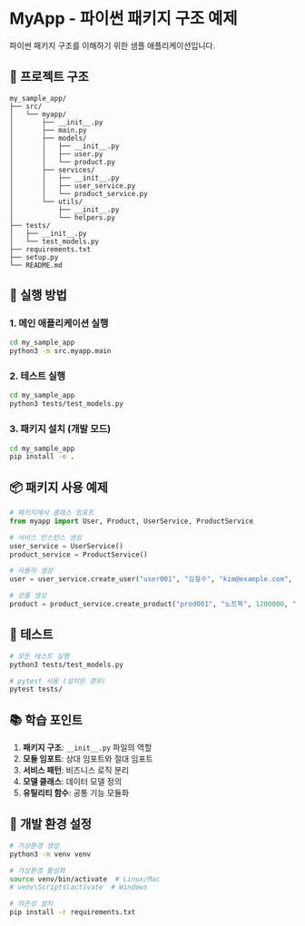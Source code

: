 # MyApp - 파이썬 패키지 구조 예제

파이썬 패키지 구조를 이해하기 위한 샘플 애플리케이션입니다.

## 📁 프로젝트 구조

```
my_sample_app/
├── src/
│   └── myapp/
│       ├── __init__.py
│       ├── main.py
│       ├── models/
│       │   ├── __init__.py
│       │   ├── user.py
│       │   └── product.py
│       ├── services/
│       │   ├── __init__.py
│       │   ├── user_service.py
│       │   └── product_service.py
│       └── utils/
│           ├── __init__.py
│           └── helpers.py
├── tests/
│   ├── __init__.py
│   └── test_models.py
├── requirements.txt
├── setup.py
└── README.md
```

## 🚀 실행 방법

### 1. 메인 애플리케이션 실행
```bash
cd my_sample_app
python3 -m src.myapp.main
```

### 2. 테스트 실행
```bash
cd my_sample_app
python3 tests/test_models.py
```

### 3. 패키지 설치 (개발 모드)
```bash
cd my_sample_app
pip install -e .
```

## 📦 패키지 사용 예제

```python
# 패키지에서 클래스 임포트
from myapp import User, Product, UserService, ProductService

# 서비스 인스턴스 생성
user_service = UserService()
product_service = ProductService()

# 사용자 생성
user = user_service.create_user("user001", "김철수", "kim@example.com", 25)

# 상품 생성
product = product_service.create_product("prod001", "노트북", 1200000, "전자제품", 10)
```

## 🧪 테스트

```bash
# 모든 테스트 실행
python3 tests/test_models.py

# pytest 사용 (설치된 경우)
pytest tests/
```

## 📚 학습 포인트

1. **패키지 구조**: `__init__.py` 파일의 역할
2. **모듈 임포트**: 상대 임포트와 절대 임포트
3. **서비스 패턴**: 비즈니스 로직 분리
4. **모델 클래스**: 데이터 모델 정의
5. **유틸리티 함수**: 공통 기능 모듈화

## 🔧 개발 환경 설정

```bash
# 가상환경 생성
python3 -m venv venv

# 가상환경 활성화
source venv/bin/activate  # Linux/Mac
# venv\Scripts\activate  # Windows

# 의존성 설치
pip install -r requirements.txt
```
